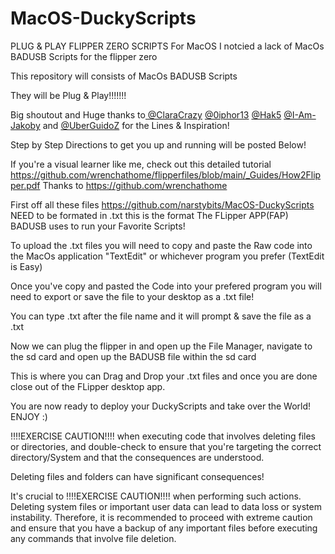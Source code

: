 # MacOS-DuckyScripts
PLUG &amp; PLAY FLIPPER ZERO SCRIPTS For MacOS 
I notcied a lack of MacOs BADUSB Scripts for the flipper zero 

This repository will consists of MacOs BADUSB Scripts 

They will be Plug & Play!!!!!!! 

Big shoutout and Huge thanks to[ @ClaraCrazy](https://github.com/ClaraCrazy) [@0iphor13](https://github.com/0iphor13) [@Hak5](https://github.com/hak5) [@I-Am-Jakoby](https://github.com/I-Am-Jakoby) and [@UberGuidoZ](https://github.com/UberGuidoZ) for the Lines & Inspiration!



Step by Step Directions to get you up and running will be posted Below!


If you're a visual learner like me, check out this detailed tutorial https://github.com/wrenchathome/flipperfiles/blob/main/_Guides/How2Flipper.pdf Thanks to https://github.com/wrenchathome 

First off all these files https://github.com/narstybits/MacOS-DuckyScripts NEED to be formated in .txt this is the format The FLipper APP(FAP) BADUSB uses to run your Favorite Scripts!

To upload the .txt files you will need to copy and paste the Raw code into the MacOs application "TextEdit" or whichever program you prefer (TextEdit is Easy)

Once you've copy and pasted the Code into your prefered program you will need to export or save the file to your desktop as a .txt file!

You can type .txt after the file name and it will prompt & save the file as a .txt

Now we can plug the flipper in and open up the File Manager, navigate to the sd card and open up the BADUSB file within the sd card

This is where you can Drag and Drop your .txt files and once you are done close out of the FLipper desktop app.

You are now ready to deploy your DuckyScripts and take over the World! ENJOY :)



!!!!EXERCISE CAUTION!!!! when executing code that involves deleting files or directories, and double-check to ensure that you're targeting the correct directory/System and that the consequences are understood.


Deleting files and folders can have significant consequences! 

It's crucial to !!!!EXERCISE CAUTION!!!!  when performing such actions. Deleting system files or important user data can lead to data loss or system instability. Therefore, it is recommended to proceed with extreme caution and ensure that you have a backup of any important files before executing any commands that involve file deletion. 
